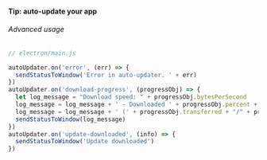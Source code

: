 #### Tip: auto-update your app

###### Advanced usage

```js
// electron/main.js

autoUpdater.on('error', (err) => {
  sendStatusToWindow('Error in auto-updater. ' + err)
})
autoUpdater.on('download-progress', (progressObj) => {
  let log_message = "Download speed: " + progressObj.bytesPerSecond
  log_message = log_message + ' - Downloaded ' + progressObj.percent + '%'
  log_message = log_message + ' (' + progressObj.transferred + "/" + progressObj.total + ')'
  sendStatusToWindow(log_message)
})
autoUpdater.on('update-downloaded', (info) => {
  sendStatusToWindow('Update downloaded')
})
```


<aside class="notes">
</aside>
